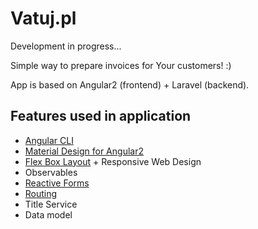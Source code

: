# Vatuj.pl
Development in progress...

Simple way to prepare invoices for Your customers! :)

App is based on Angular2 (frontend) + Laravel (backend).

## Features used in application
* [Angular CLI](https://github.com/angular/angular-cli)
* [Material Design for Angular2](http://material.angular.io)
* [Flex Box Layout](https://github.com/angular/flex-layout) + Responsive Web Design
* Observables
* [Reactive Forms](https://angular.io/docs/ts/latest/guide/reactive-forms.html)
* [Routing](https://angular.io/docs/ts/latest/guide/router.html)
* Title Service
* Data model